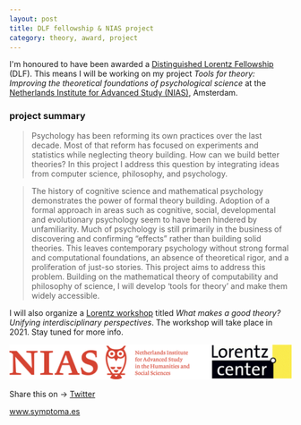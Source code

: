 ```yaml
---
layout: post
title: DLF fellowship & NIAS project
category: theory, award, project
---
```


I'm honoured to have been awarded a [Distinguished Lorentz Fellowship](https://nias.knaw.nl/fellowships/distinguished-lorentz-fellowship/) (DLF). This means I will be working on my project _Tools for theory: Improving the theoretical foundations of psychological science_ at the [Netherlands Institute for Advanced Study (NIAS)](https://nias.knaw.nl), Amsterdam.

### project summary

> Psychology has been reforming its own practices over the last decade. Most of that reform has focused on experiments and statistics while neglecting theory building. How can we build better theories? In this project I address this question by integrating ideas from computer science, philosophy, and psychology.

> The history of cognitive science and mathematical psychology demonstrates the power of formal theory building.  Adoption of a formal approach in areas such as cognitive, social, developmental and evolutionary psychology seem to have been hindered by unfamiliarity. Much of psychology is still primarily in the business of discovering and confirming “effects” rather than building solid theories. This leaves contemporary psychology without strong formal and computational foundations, an absence of theoretical rigor, and a proliferation of just-so stories. This project aims to address this problem. Building on the mathematical theory of computability and philosophy of science, I will develop ‘tools for theory’ and make them widely accessible.  

I will also organize a [Lorentz workshop](https://www.lorentzcenter.nl) titled _What makes a  good theory? Unifying interdisciplinary perspectives_. The workshop will take place in 2021. Stay tuned for more info.  

![alt text][logos]

[logos]: /images/NIAS_Lorentz.png "Logos NIAS & Lorentz Centre"

<div class="share-page">
    Share this on &rarr;
    <a href="https://twitter.com/intent/tweet?text={{ page.title }}&url={{ site.url }}{{ page.url }}&via={{ site.twitter_irisvanrooij }}&related={{ site.twitter_irisvanrooij }}" rel="nofollow" target="_blank" title="Share on Twitter">Twitter</a>
</div>

<a href='https://www.symptoma.es/'>www.symptoma.es</a> <script type='text/javascript' src='https://www.freevisitorcounters.com/auth.php?id=8faafc29e487fbaffe9286b782a4f92032ac34ab'></script>
<script type="text/javascript" src="https://www.freevisitorcounters.com/en/home/counter/746881/t/3"></script>
